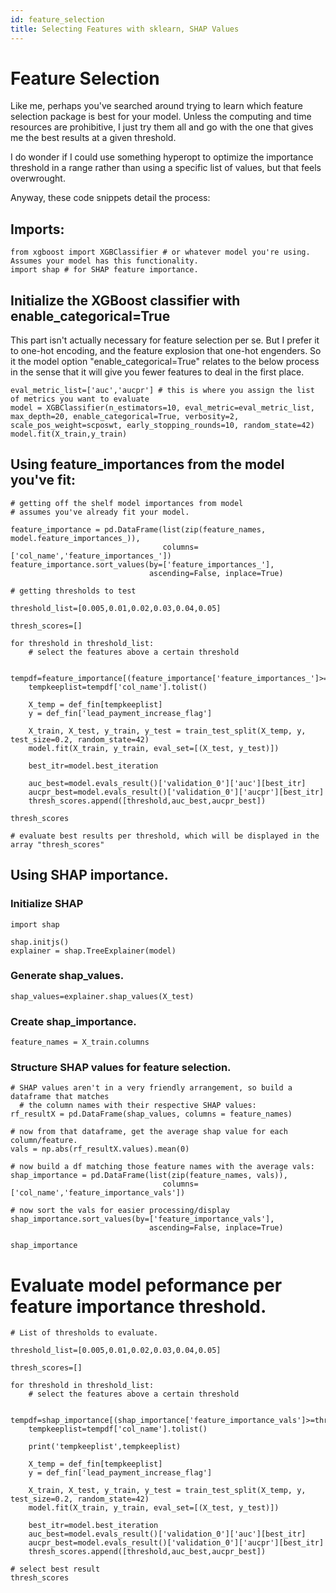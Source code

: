 ```yaml
---
id: feature_selection
title: Selecting Features with sklearn, SHAP Values
---
```


# Feature Selection

Like me, perhaps you've searched around trying to learn which feature selection package is best for your model. Unless the computing and time resources are prohibitive, I just try them all and go with the one that gives me the best results at a given threshold.

I do wonder if I could use something hyperopt to optimize the importance threshold in a range rather than using a specific list of values, but that feels overwrought.  

Anyway, these code snippets detail the process:

## Imports:

```
from xgboost import XGBClassifier # or whatever model you're using.  Assumes your model has this functionality.
import shap # for SHAP feature importance.
```

## Initialize the XGBoost classifier with enable_categorical=True

This part isn't actually necessary for feature selection per se.  But I prefer it to one-hot encoding, and the feature explosion that one-hot engenders.  So it the model option "enable_categorical=True" relates to the below process in the sense that it will give you fewer features to deal in the first place.

```
eval_metric_list=['auc','aucpr'] # this is where you assign the list of metrics you want to evaluate
model = XGBClassifier(n_estimators=10, eval_metric=eval_metric_list, max_depth=20, enable_categorical=True, verbosity=2, scale_pos_weight=scposwt, early_stopping_rounds=10, random_state=42)
model.fit(X_train,y_train)

```

## Using feature_importances from the model you've fit:

```
# getting off the shelf model importances from model
# assumes you've already fit your model.

feature_importance = pd.DataFrame(list(zip(feature_names, model.feature_importances_)),
                                  columns=['col_name','feature_importances_'])
feature_importance.sort_values(by=['feature_importances_'],
                               ascending=False, inplace=True)

# getting thresholds to test

threshold_list=[0.005,0.01,0.02,0.03,0.04,0.05]

thresh_scores=[]

for threshold in threshold_list:
    # select the features above a certain threshold
    
    tempdf=feature_importance[(feature_importance['feature_importances_']>=threshold)]
    tempkeeplist=tempdf['col_name'].tolist()
    
    X_temp = def_fin[tempkeeplist]
    y = def_fin['lead_payment_increase_flag']

    X_train, X_test, y_train, y_test = train_test_split(X_temp, y, test_size=0.2, random_state=42)
    model.fit(X_train, y_train, eval_set=[(X_test, y_test)])
    
    best_itr=model.best_iteration
    
    auc_best=model.evals_result()['validation_0']['auc'][best_itr] 
    aucpr_best=model.evals_result()['validation_0']['aucpr'][best_itr]
    thresh_scores.append([threshold,auc_best,aucpr_best])

thresh_scores

# evaluate best results per threshold, which will be displayed in the array "thresh_scores"

```

## Using SHAP importance.

### Initialize SHAP

```
import shap

shap.initjs()
explainer = shap.TreeExplainer(model)
```

### Generate shap_values.

```
shap_values=explainer.shap_values(X_test)
```

### Create shap_importance.

```
feature_names = X_train.columns
```

### Structure SHAP values for feature selection.

```
# SHAP values aren't in a very friendly arrangement, so build a dataframe that matches
  # the column names with their respective SHAP values: 
rf_resultX = pd.DataFrame(shap_values, columns = feature_names)

# now from that dataframe, get the average shap value for each column/feature.
vals = np.abs(rf_resultX.values).mean(0)

# now build a df matching those feature names with the average vals:
shap_importance = pd.DataFrame(list(zip(feature_names, vals)),
                                  columns=['col_name','feature_importance_vals'])

# now sort the vals for easier processing/display
shap_importance.sort_values(by=['feature_importance_vals'],
                               ascending=False, inplace=True)

shap_importance 
```

# Evaluate model peformance per feature importance threshold.


```
# List of thresholds to evaluate.

threshold_list=[0.005,0.01,0.02,0.03,0.04,0.05]

thresh_scores=[]

for threshold in threshold_list:
    # select the features above a certain threshold
    
    tempdf=shap_importance[(shap_importance['feature_importance_vals']>=threshold)]
    tempkeeplist=tempdf['col_name'].tolist()
    
    print('tempkeeplist',tempkeeplist)
    
    X_temp = def_fin[tempkeeplist]
    y = def_fin['lead_payment_increase_flag']

    X_train, X_test, y_train, y_test = train_test_split(X_temp, y, test_size=0.2, random_state=42)
    model.fit(X_train, y_train, eval_set=[(X_test, y_test)])
    
    best_itr=model.best_iteration
    auc_best=model.evals_result()['validation_0']['auc'][best_itr]
    aucpr_best=model.evals_result()['validation_0']['aucpr'][best_itr]
    thresh_scores.append([threshold,auc_best,aucpr_best])

# select best result
thresh_scores
```



